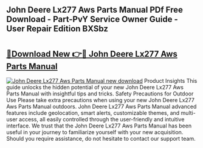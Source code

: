 ## John Deere Lx277 Aws Parts Manual PDf Free Download - Part-PvY Service Owner Guide - User Repair Edition BXSbz

# <h2><a href="http://bc92894.oget.top/?id=John+Deere+Lx277+Aws+Parts+Manual">🔗Download New 👉🔴 John Deere Lx277 Aws Parts Manual</a></h2>

[![John Deere Lx277 Aws Parts Manual new download](https://i.imgur.com/5g1atiW.png)](http://bc92894.oget.top/?id=John+Deere+Lx277+Aws+Parts+Manual)
Product Insights This guide unlocks the hidden potential of your new John Deere Lx277 Aws Parts Manual with insightful tips and tricks. Safety Precautions for Outdoor Use Please take extra precautions when using your new John Deere Lx277 Aws Parts Manual outdoors. John Deere Lx277 Aws Parts Manual advanced features include geolocation, smart alerts, customizable themes, and multi-user access, all easily controlled through the user-friendly and intuitive interface. We trust that the John Deere Lx277 Aws Parts Manual has been useful in your journey to familiarize yourself with your new acquisition. Should you require assistance, do not hesitate to contact our support team.

